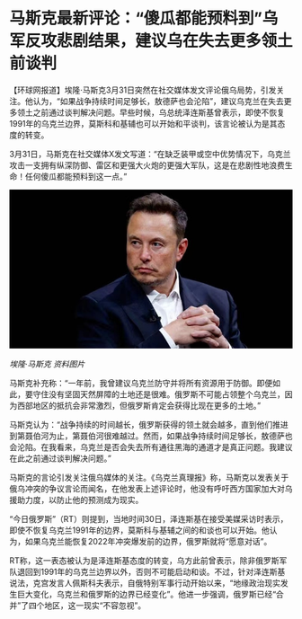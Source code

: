 # 马斯克最新评论：“傻瓜都能预料到”乌军反攻悲剧结果，建议乌在失去更多领土前谈判

【环球网报道】埃隆·马斯克3月31日突然在社交媒体发文评论俄乌局势，引发关注。他认为，“如果战争持续时间足够长，敖德萨也会沦陷”，建议乌克兰在失去更多领土之前通过谈判解决问题。早些时候，乌总统泽连斯基曾表示，即使不恢复1991年的乌克兰边界，莫斯科和基辅也可以开始和平谈判，该言论被认为是其态度的转变。

3月31日，马斯克在社交媒体X发文写道：“在缺乏装甲或空中优势情况下，乌克兰攻击一支拥有纵深防御、雷区和更强大火炮的更强大军队，这是在悲剧性地浪费生命！任何傻瓜都能预料到这一点。”

![29aacb9618515d499cad42f9884b299f.jpg](https://raw.githubusercontent.com/qqhsx/qqnews_image/main/2024/03/31/马斯克最新评论：“傻瓜都能预料到”乌军反攻悲剧结果，建议乌在失去更多领土前谈判/29aacb9618515d499cad42f9884b299f.jpg)

 _埃隆·马斯克 资料图片_

马斯克补充称：“一年前，我曾建议乌克兰防守并将所有资源用于防御。即便如此，要守住没有坚固天然屏障的土地还是很难。俄罗斯不可能占领整个乌克兰，因为西部地区的抵抗会非常激烈，但俄罗斯肯定会获得比现在更多的土地。”

马斯克认为：“战争持续的时间越长，俄罗斯获得的领土就会越多，直到他们推进到第聂伯河为止，第聂伯河很难越过。然而，如果战争持续时间足够长，敖德萨也会沦陷。在我看来，乌克兰是否会失去所有通往黑海的通道才是真正问题。我建议在此之前通过谈判解决问题。”

马斯克的言论引发关注俄乌媒体的关注。《乌克兰真理报》称，马斯克以发表关于俄乌冲突的争议言论而闻名，在他发表上述评论时，他没有呼吁西方国家加大对乌援助力度，以防止他的预测成为现实。

“今日俄罗斯”（RT）则提到，当地时间30日，泽连斯基在接受美媒采访时表示，即使不恢复乌克兰1991年的边界，莫斯科与基辅之间的和谈也可以开始。他认为，如果乌克兰能恢复2022年冲突爆发前的边界，俄罗斯就将“愿意对话”。

RT称，这一表态被认为是泽连斯基态度的转变，乌方此前曾表示，除非俄罗斯军队退回到1991年的乌克兰边界以外，否则不可能启动和谈。不过，针对泽连斯基说法，克宫发言人佩斯科夫表示，自俄特别军事行动开始以来，“地缘政治现实发生巨大变化，乌克兰和俄罗斯的边界已经变化”。他进一步强调，俄罗斯已经“合并”了四个地区，这一现实“不容忽视”。

